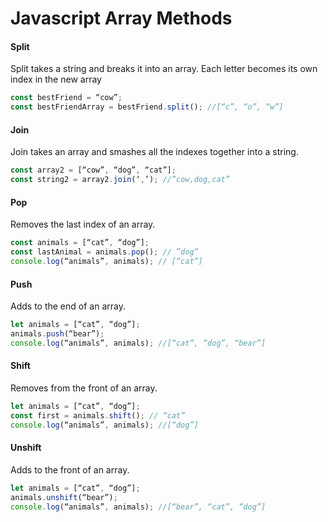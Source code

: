 # Javascript Array Methods

#### Split
Split takes a string and breaks it into an array.  Each letter becomes its own index in the new array
```js
const bestFriend = “cow”;
const bestFriendArray = bestFriend.split(); //[“c”, “o”, “w”]
```
#### Join
Join takes an array and smashes all the indexes together into a string.
```js
const array2 = [“cow”, “dog”, “cat”];
const string2 = array2.join(‘,’); //”cow,dog,cat”
```

#### Pop
Removes the last index of an array.
```js
const animals = [“cat”, “dog”];
const lastAnimal = animals.pop(); // ”dog”
console.log(“animals”, animals); // [“cat”]
```

#### Push
Adds to the end of an array.
```js
let animals = [“cat”, “dog”];
animals.push(“bear”);
console.log(“animals”, animals); //[“cat”, “dog”, “bear”]
```

#### Shift
Removes from the front of an array.
```js
let animals = [“cat”, “dog”];
const first = animals.shift(); // “cat”
console.log(“animals”, animals); //[“dog”]
```

#### Unshift
Adds to the front of an array.
```js
let animals = [“cat”, “dog”];
animals.unshift(“bear”);
console.log(“animals”, animals); //[“bear”, “cat”, “dog”]
```